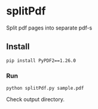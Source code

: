 # splitPdf
Split pdf pages into separate pdf-s

## Install

`pip install PyPDF2==1.26.0`

### Run

`python splitPdf.py sample.pdf`

Check output directory.
